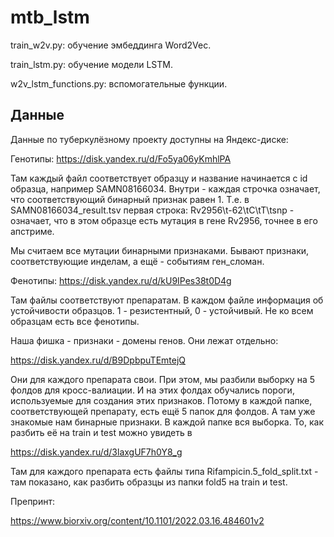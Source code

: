 # mtb_lstm

train_w2v.py: обучение эмбеддинга Word2Vec.

train_lstm.py: обучение модели LSTM.

w2v_lstm_functions.py: вспомогательные функции.




## Данные
Данные по туберкулёзному проекту доступны на Яндекс-диске:

Генотипы: https://disk.yandex.ru/d/Fo5ya06yKmhlPA

Там каждый файл соответствует образцу и название начинается с id образца, например SAMN08166034.
Внутри - каждая строчка означает, что соответствующий бинарный признак равен 1. Т.е. в SAMN08166034_result.tsv первая строка:
Rv2956\t-62\tC\tT\tsnp - означает, что в этом образце есть мутация в гене Rv2956, точнее в его апстриме.

Мы считаем все мутации бинарными признаками.
Бывают признаки, соответствующие инделам, а ещё - событиям ген_сломан.

Фенотипы: https://disk.yandex.ru/d/kU9IPes38t0D4g

Там файлы соответствуют препаратам. В каждом файле информация об устойчивости образцов. 1 - резистентный, 0 - устойчивый.
Не ко всем образцам есть все фенотипы. 

Наша фишка - признаки - домены генов. Они лежат отдельно:

https://disk.yandex.ru/d/B9DpbpuTEmtejQ

Они для каждого препарата свои. При этом, мы разбили выборку на 5 фолдов для кросс-валиации. И на этих фолдах обучались пороги, используемые для создания этих признаков. Потому в каждой папке, соответствующей препарату, есть ещё 5 папок для фолдов.
А там уже знакомые нам бинарные признаки.
В каждой папке вся выборка. То, как разбить её на train и test можно увидеть в

https://disk.yandex.ru/d/3laxgUF7h0Y8_g

Там для каждого препарата есть файлы типа Rifampicin.5_fold_split.txt - там показано, как разбить образцы из папки fold5 на train и test.

Препринт:

https://www.biorxiv.org/content/10.1101/2022.03.16.484601v2
